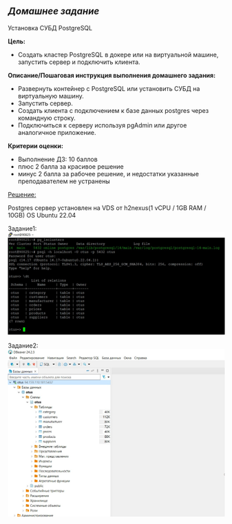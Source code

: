 ## *Домашнее задание*
Установка СУБД PostgreSQL  

**Цель:**  
* Создать кластер PostgreSQL в докере или на виртуальной машине, запустить сервер и подключить клиента.    


**Описание/Пошаговая инструкция выполнения домашнего задания:**  
* Развернуть контейнер с PostgreSQL или установить СУБД на виртуальную машину.  
* Запустить сервер.  
* Создать клиента с подключением к базе данных postgres через командную строку.  
* Подключиться к серверу используя pgAdmin или другое аналогичное приложение.  

**Критерии оценки:** 
* Выполнение ДЗ: 10 баллов  
* плюс 2 балла за красивое решение  
* минус 2 балла за рабочее решение, и недостатки указанные преподавателем не устранены  

<u> Решение:  </u>

Postgres сервер установлен на VDS от h2nexus(1 vCPU / 1GB RAM / 10GB) OS Ubuntu 22.04  

Задание1:  
![console](https://github.com/thornix/otus_dba/blob/main/hw3_postgres_install/task1.jpg)

Задание2:  
![dbeaver](https://github.com/thornix/otus_dba/blob/main/hw3_postgres_install/task2.jpg)
